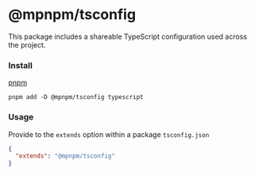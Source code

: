 # @mpnpm/tsconfig

This package includes a shareable TypeScript configuration used across the project.

### Install

[pnpm](https://pnpm.js.org/en/cli/install)

```cli
pnpm add -D @mpnpm/tsconfig typescript

```

### Usage

Provide to the `extends` option within a package `tsconfig.json`

```json
{
  "extends": "@mpnpm/tsconfig"
}
```
